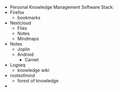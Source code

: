 - Personal Knowledge Management Software Stack:
- Firefox
	- bookmarks
- Nextcloud
	- Files
	- Notes
	- Mindmaps
- Notes
	- Joplin
	- Android
		- Carnet
- Logseq
	- knowledge wiki
- rootsofmind
	- forest of knowledge
-
